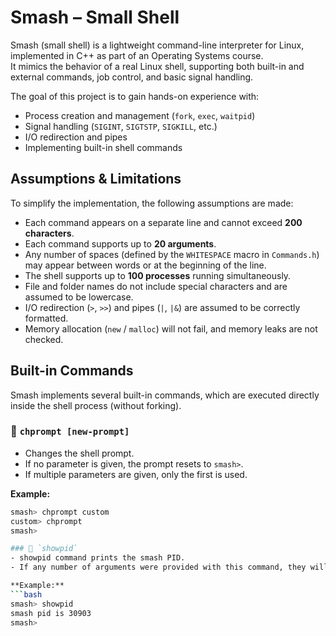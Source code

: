 # Smash – Small Shell

Smash (small shell) is a lightweight command-line interpreter for Linux, implemented in C++ as part of an Operating Systems course.  
It mimics the behavior of a real Linux shell, supporting both built-in and external commands, job control, and basic signal handling.

The goal of this project is to gain hands-on experience with:
- Process creation and management (`fork`, `exec`, `waitpid`)
- Signal handling (`SIGINT`, `SIGTSTP`, `SIGKILL`, etc.)
- I/O redirection and pipes
- Implementing built-in shell commands

## Assumptions & Limitations

To simplify the implementation, the following assumptions are made:

- Each command appears on a separate line and cannot exceed **200 characters**.  
- Each command supports up to **20 arguments**.  
- Any number of spaces (defined by the `WHITESPACE` macro in `Commands.h`) may appear between words or at the beginning of the line.  
- The shell supports up to **100 processes** running simultaneously.  
- File and folder names do not include special characters and are assumed to be lowercase.  
- I/O redirection (`>`, `>>`) and pipes (`|`, `|&`) are assumed to be correctly formatted.  
- Memory allocation (`new` / `malloc`) will not fail, and memory leaks are not checked.

## Built-in Commands

Smash implements several built-in commands, which are executed directly inside the shell process (without forking).  

### 🔹 `chprompt [new-prompt]`
- Changes the shell prompt.  
- If no parameter is given, the prompt resets to `smash>`.  
- If multiple parameters are given, only the first is used.  

**Example:**
```bash
smash> chprompt custom
custom> chprompt
smash>

### 🔹 `showpid`
- showpid command prints the smash PID.
- If any number of arguments were provided with this command, they will be ignored.

**Example:**
```bash
smash> showpid
smash pid is 30903
smash> 


